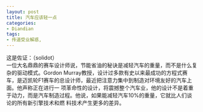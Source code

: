 ```yaml
---
layout: post
title: 汽车应该轻一点
categories:
- Diandian
tags:
- 传道受业解惑, 
---
```

这是佐证：（solidot）
<br />一位大名鼎鼎的赛车设计师说，节能省油的秘诀是减轻汽车的重量，而不是什么复杂的驱动模式。Gordon Murray教授，设计过多款有史以来最成功的方程式赛车，是迈凯轮F1赛车的总设计师，最近把注意力集中到制造对环境友好的汽车上面。他声称正在进行一 项革命性的设计，将震撼整个汽车业，他的设计不是着重于动力，而是汽车制造过程。他说，如果能减轻汽车10%的重量，它就比人们谈论的所有新引擎技术和燃 料技术产生更多的差异。